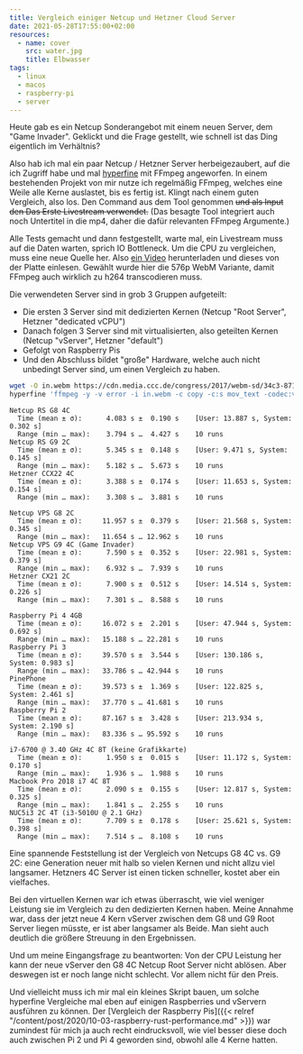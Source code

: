 ```yaml
---
title: Vergleich einiger Netcup und Hetzner Cloud Server
date: 2021-05-28T17:55:00+02:00
resources:
  - name: cover
    src: water.jpg
    title: Elbwasser
tags:
  - linux
  - macos
  - raspberry-pi
  - server
---
```

Heute gab es ein Netcup Sonderangebot mit einem neuen Server, dem "Game Invader".
Geklickt und die Frage gestellt, wie schnell ist das Ding eigentlich im Verhältnis?
<!--more-->

Also hab ich mal ein paar Netcup / Hetzner Server herbeigezaubert, auf die ich Zugriff habe und mal [hyperfine](https://github.com/sharkdp/hyperfine) mit FFmpeg angeworfen.
In einem bestehenden Projekt von mir nutze ich regelmäßig FFmpeg, welches eine Weile alle Kerne auslastet, bis es fertig ist.
Klingt nach einem guten Vergleich, also los.
Den Command aus dem Tool genommen ~~und als Input den Das Erste Livestream verwendet.~~
(Das besagte Tool integriert auch noch Untertitel in die mp4, daher die dafür relevanten FFmpeg Argumente.)

Alle Tests gemacht und dann festgestellt, warte mal, ein Livestream muss auf die Daten warten, sprich IO Bottleneck.
Um die CPU zu vergleichen, muss eine neue Quelle her.
Also [ein Video](https://media.ccc.de/v/34c3-8710-relativitatstheorie_fur_blutige_anfanger) herunterladen und dieses von der Platte einlesen.
Gewählt wurde hier die 576p WebM Variante, damit FFmpeg auch wirklich zu h264 transcodieren muss.

Die verwendeten Server sind in grob 3 Gruppen aufgeteilt:
- Die ersten 3 Server sind mit dedizierten Kernen (Netcup "Root Server", Hetzner "dedicated vCPU")
- Danach folgen 3 Server sind mit virtualisierten, also geteilten Kernen (Netcup "vServer", Hetzner "default")
- Gefolgt von Raspberry Pis
- Und den Abschluss bildet "große" Hardware, welche auch nicht unbedingt Server sind, um einen Vergleich zu haben.

```bash
wget -O in.webm https://cdn.media.ccc.de/congress/2017/webm-sd/34c3-8710-deu-eng-Relativitaetstheorie_fuer_blutige_Anfaenger_webm-sd.webm
hyperfine 'ffmpeg -y -v error -i in.webm -c copy -c:s mov_text -codec:v h264 -t 0:30 out.mp4'
```

```plaintext
Netcup RS G8 4C
  Time (mean ± σ):      4.083 s ±  0.190 s    [User: 13.887 s, System: 0.302 s]
  Range (min … max):    3.794 s …  4.427 s    10 runs
Netcup RS G9 2C
  Time (mean ± σ):      5.345 s ±  0.148 s    [User: 9.471 s, System: 0.145 s]
  Range (min … max):    5.182 s …  5.673 s    10 runs
Hetzner CCX22 4C
  Time (mean ± σ):      3.388 s ±  0.174 s    [User: 11.653 s, System: 0.154 s]
  Range (min … max):    3.308 s …  3.881 s    10 runs

Netcup VPS G8 2C
  Time (mean ± σ):     11.957 s ±  0.379 s    [User: 21.568 s, System: 0.345 s]
  Range (min … max):   11.654 s … 12.962 s    10 runs
Netcup VPS G9 4C (Game Invader)
  Time (mean ± σ):      7.590 s ±  0.352 s    [User: 22.981 s, System: 0.379 s]
  Range (min … max):    6.932 s …  7.939 s    10 runs
Hetzner CX21 2C
  Time (mean ± σ):      7.900 s ±  0.512 s    [User: 14.514 s, System: 0.226 s]
  Range (min … max):    7.301 s …  8.588 s    10 runs

Raspberry Pi 4 4GB
  Time (mean ± σ):     16.072 s ±  2.201 s    [User: 47.944 s, System: 0.692 s]
  Range (min … max):   15.188 s … 22.281 s    10 runs
Raspberry Pi 3
  Time (mean ± σ):     39.570 s ±  3.544 s    [User: 130.186 s, System: 0.983 s]
  Range (min … max):   33.786 s … 42.944 s    10 runs
PinePhone
  Time (mean ± σ):     39.573 s ±  1.369 s    [User: 122.825 s, System: 2.461 s]
  Range (min … max):   37.770 s … 41.681 s    10 runs
Raspberry Pi 2
  Time (mean ± σ):     87.167 s ±  3.428 s    [User: 213.934 s, System: 2.190 s]
  Range (min … max):   83.336 s … 95.592 s    10 runs

i7-6700 @ 3.40 GHz 4C 8T (keine Grafikkarte)
  Time (mean ± σ):      1.950 s ±  0.015 s    [User: 11.172 s, System: 0.170 s]
  Range (min … max):    1.936 s …  1.988 s    10 runs
Macbook Pro 2018 i7 4C 8T
  Time (mean ± σ):      2.090 s ±  0.155 s    [User: 12.817 s, System: 0.325 s]
  Range (min … max):    1.841 s …  2.255 s    10 runs
NUC5i3 2C 4T (i3-5010U @ 2.1 GHz)
  Time (mean ± σ):      7.709 s ±  0.178 s    [User: 25.621 s, System: 0.398 s]
  Range (min … max):    7.514 s …  8.108 s    10 runs
```

Eine spannende Feststellung ist der Vergleich von Netcups G8 4C vs. G9 2C: eine Generation neuer mit halb so vielen Kernen und nicht allzu viel langsamer.
Hetzners 4C Server ist einen ticken schneller, kostet aber ein vielfaches.

Bei den virtuellen Kernen war ich etwas überrascht, wie viel weniger Leistung sie im Vergleich zu den dedizierten Kernen haben.
Meine Annahme war, dass der jetzt neue 4 Kern vServer zwischen dem G8 und G9 Root Server liegen müsste, er ist aber langsamer als Beide.
Man sieht auch deutlich die größere Streuung in den Ergebnissen.

Und um meine Eingangsfrage zu beantworten:
Von der CPU Leistung her kann der neue vServer den G8 4C Netcup Root Server nicht ablösen.
Aber deswegen ist er noch lange nicht schlecht.
Vor allem nicht für den Preis.

Und vielleicht muss ich mir mal ein kleines Skript bauen, um solche hyperfine Vergleiche mal eben auf einigen Raspberries und vServern ausführen zu können.
Der [Vergleich der Raspberry Pis]({{< relref "/content/post/2020/10-03-raspberry-rust-performance.md" >}})  war zumindest für mich ja auch recht eindrucksvoll, wie viel besser diese doch auch zwischen Pi 2 und Pi 4 geworden sind, obwohl alle 4 Kerne hatten.
